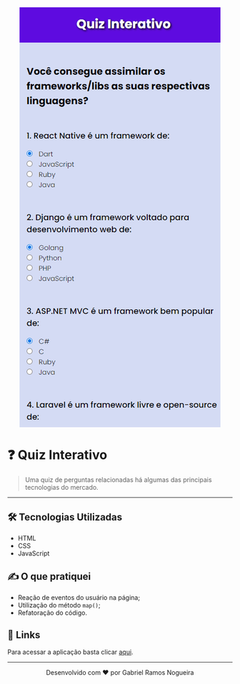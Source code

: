 <div align="center">
  <a href="https://quiz-sobre-frameworks-git-master.sou-gabriel.vercel.app/" target="_blank">
    <img src=".github/demo-quiz.gif"> 
  </a>   
</div>

# ❓ Quiz Interativo

> Uma quiz de perguntas relacionadas há algumas das principais tecnologias do mercado.

---

## 🛠️ Tecnologias Utilizadas
- HTML
- CSS 
- JavaScript

## ✍️ O que pratiquei
- Reação de eventos do usuário na página;
- Utilização do método ```map()```;
- Refatoração do código.

## 🔗 Links
Para acessar a aplicação basta clicar [aqui](https://quiz-sobre-frameworks-git-master.sou-gabriel.vercel.app/).

---

<p align="center">Desenvolvido com ❤️ por Gabriel Ramos Nogueira</p>

<!-- <h1 align="center"> 
  <img src="https://github.com/sou-gabriel/quiz-sobre-frameworks/blob/master/github/demo.gif">
</h1>


## 📕 Índice
- [Sobre](#-sobre)
- [Objetivo](#-objetivo)
- [O que pratiquei](#-o-que-pratiquei)
- [Tecnologias Utilizadas](#-tecnologias-utilizadas)
- [Links](#-links)

## 🗒 Sobre
Trata-se de um quiz sobre frameworks na qual o objetivo é o usuário assimilar cada framework a sua respectiva linguagem.

## 🎯 Objetivo
Colocar em prática todos os meus conhecimentos que venho adquirindo com meus estudos rumo à fluência em JavaScript.

## 📚 O que pratiquei
- Reação de eventos do usuário na página;
- Utilização do método ```map()```;
- Refatoração do código.

## 🚀 Tecnologias utilizadas
- HTML
- CSS
- JavaScript

## 🔗 Links
- [Aplicação](https://quiz-sobre-frameworks-git-master.sou-gabriel.vercel.app/)

--- 
<p align="center">Desenvolvido com ❤️ por Gabriel Ramos Nogueira</p>
 -->
